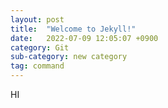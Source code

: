 ```yaml
---
layout: post
title:  "Welcome to Jekyll!"
date:   2022-07-09 12:05:07 +0900
category: Git
sub-category: new category
tag: command
---
```


HI

